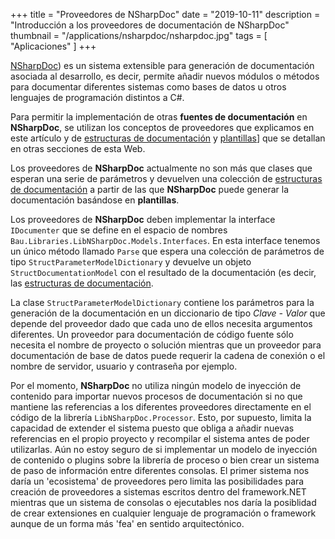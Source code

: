+++
title = "Proveedores de NSharpDoc"
date = "2019-10-11"
description = "Introducción a los proveedores de documentación de NSharpDoc"
thumbnail = "/applications/nsharpdoc/nsharpdoc.jpg"
tags = [ "Aplicaciones" ]
+++

[NSharpDoc](/blog/applications/nsharpdoc/nsharpdoc)) es un sistema extensible para generación de documentación asociada
al desarrollo, es decir, permite añadir nuevos módulos o métodos para documentar diferentes
sistemas como bases de datos u otros lenguajes de programación distintos a C#.

Para permitir la implementación de otras **fuentes de documentación** en **NSharpDoc**, se utilizan los conceptos
de proveedores que explicamos en este artículo y de 
[estructuras de documentación](/blog/applications/nsharpdoc/estructuras-de-documentacion)
y [plantillas](/blog/applications/nsharpdoc/plantillas-de-nsharpdoc/plantillas-de-nsharpdoc)]
que se detallan en otras secciones de esta Web.

Los proveedores de **NSharpDoc** actualmente no son más que clases que esperan una serie de parámetros y devuelven
una colección de [estructuras de documentación](/blog/applications/nsharpdoc/estructuras-de-documentacion)
a partir de las que **NSharpDoc** puede generar la documentación basándose en **plantillas**.

Los proveedores de **NSharpDoc** deben implementar la interface `IDocumenter` que se define en el espacio de nombres
`Bau.Libraries.LibNSharpDoc.Models.Interfaces`. En esta interface tenemos un único método llamado `Parse` que
espera una colección de parámetros de tipo `StructParameterModelDictionary` y devuelve un objeto 
`StructDocumentationModel` con el resultado de la documentación (es decir, las 
[estructuras de documentación](/blog/applications/nsharpdoc/estructuras-de-documentacion).

La clase `StructParameterModelDictionary` contiene los parámetros para la generación de la documentación 
en un diccionario de tipo *Clave - Valor* que depende del proveedor dado que cada uno de ellos necesita 
argumentos diferentes. Un proveedor para documentación de código fuente sólo necesita el nombre de proyecto 
o solución mientras que un proveedor para documentación de base de datos puede requerir la cadena de conexión 
o el nombre de servidor, usuario y contraseña por ejemplo.

Por el momento, **NSharpDoc** no utiliza ningún modelo de inyección de contenido para importar nuevos procesos de documentación
si no que mantiene las referencias a los diferentes proveedores directamente en el código de la librería `LibNSharpDoc.Processor`.
Esto, por supuesto, limita la capacidad de extender el sistema puesto que obliga a añadir nuevas referencias en el propio proyecto
y recompilar el sistema antes de poder utilizarlas. Aún no estoy seguro de si implementar un modelo de inyección de contenido
o plugins sobre la librería de proceso o bien crear un sistema de paso de información entre diferentes consolas. El primer
sistema nos daría un 'ecosistema' de proveedores pero limita las posibilidades para creación de proveedores a sistemas
escritos dentro del framework.NET mientras que un sistema de consolas o ejecutables nos daría la posiblidad de crear
extensiones en cualquier lenguaje de programación o framework aunque de un forma más 'fea' en sentido arquitectónico.